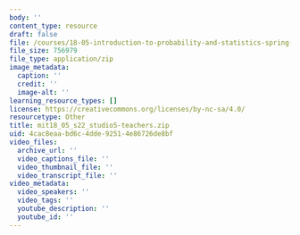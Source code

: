 ```yaml
---
body: ''
content_type: resource
draft: false
file: /courses/18-05-introduction-to-probability-and-statistics-spring-2022/mit18_05_s22_studio5-teachers.zip
file_size: 756979
file_type: application/zip
image_metadata:
  caption: ''
  credit: ''
  image-alt: ''
learning_resource_types: []
license: https://creativecommons.org/licenses/by-nc-sa/4.0/
resourcetype: Other
title: mit18_05_s22_studio5-teachers.zip
uid: 4cac8eaa-bd6c-4dde-9251-4e86726de8bf
video_files:
  archive_url: ''
  video_captions_file: ''
  video_thumbnail_file: ''
  video_transcript_file: ''
video_metadata:
  video_speakers: ''
  video_tags: ''
  youtube_description: ''
  youtube_id: ''
---
```

